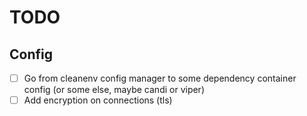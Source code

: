 # TODO

## Config

- [ ] Go from cleanenv config manager to some dependency container config (or some else, maybe candi or viper)
- [ ] Add encryption on connections (tls)
